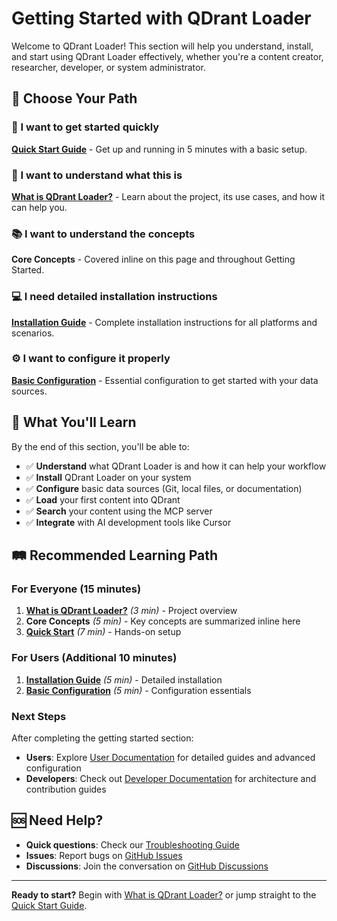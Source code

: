 # Getting Started with QDrant Loader

Welcome to QDrant Loader! This section will help you understand, install, and start using QDrant Loader effectively, whether you're a content creator, researcher, developer, or system administrator.

## 🎯 Choose Your Path

### 🚀 I want to get started quickly

**[Quick Start Guide](./quick-start.md)** - Get up and running in 5 minutes with a basic setup.

### 🤔 I want to understand what this is

**[What is QDrant Loader?](./what-is-qdrant-loader.md)** - Learn about the project, its use cases, and how it can help you.

### 📚 I want to understand the concepts

**Core Concepts** - Covered inline on this page and throughout Getting Started.

### 💻 I need detailed installation instructions

**[Installation Guide](./installation.md)** - Complete installation instructions for all platforms and scenarios.

### ⚙️ I want to configure it properly

**[Basic Configuration](./basic-configuration.md)** - Essential configuration to get started with your data sources.

## 🎯 What You'll Learn

By the end of this section, you'll be able to:

- ✅ **Understand** what QDrant Loader is and how it can help your workflow
- ✅ **Install** QDrant Loader on your system
- ✅ **Configure** basic data sources (Git, local files, or documentation)
- ✅ **Load** your first content into QDrant
- ✅ **Search** your content using the MCP server
- ✅ **Integrate** with AI development tools like Cursor

## 🛤️ Recommended Learning Path

### For Everyone (15 minutes)

1. **[What is QDrant Loader?](./what-is-qdrant-loader.md)** *(3 min)* - Project overview
1. **Core Concepts** *(5 min)* - Key concepts are summarized inline here
1. **[Quick Start](./quick-start.md)** *(7 min)* - Hands-on setup

### For Users (Additional 10 minutes)

1. **[Installation Guide](./installation.md)** *(5 min)* - Detailed installation
1. **[Basic Configuration](./basic-configuration.md)** *(5 min)* - Configuration essentials

### Next Steps

After completing the getting started section:

- **Users**: Explore [User Documentation](../users/) for detailed guides and advanced configuration
- **Developers**: Check out [Developer Documentation](../developers/) for architecture and contribution guides

## 🆘 Need Help?

- **Quick questions**: Check our [Troubleshooting Guide](../users/troubleshooting/)
- **Issues**: Report bugs on [GitHub Issues](https://github.com/martin-papy/qdrant-loader/issues)
- **Discussions**: Join the conversation on [GitHub Discussions](https://github.com/martin-papy/qdrant-loader/discussions)

---
**Ready to start?** Begin with [What is QDrant Loader?](./what-is-qdrant-loader.md) or jump straight to the [Quick Start Guide](./quick-start.md).
